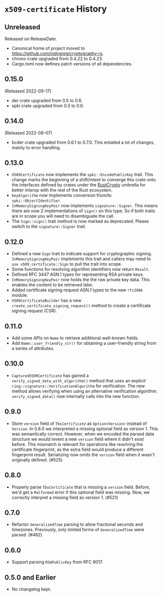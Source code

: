 # `x509-certificate` History

<!-- next-header -->

## Unreleased

Released on ReleaseDate.

* Canonical home of project moved to https://github.com/indygreg/cryptography-rs.
* chrono crate upgraded from 0.4.22 to 0.4.23.
* Cargo.toml now defines patch versions of all dependencies.

## 0.15.0

(Released 2022-09-17)

* der crate upgraded from 0.5 to 0.6.
* spki crate upgraded from 0.5 to 0.6.

## 0.14.0

(Released 2022-08-07)

* bcder crate upgraded from 0.6.1 to 0.7.0. This entailed a lot of
  changes, mainly to error handling.

## 0.13.0

* `X509Certificate` now implements the `spki::EncodePublicKey` trait.
  This change marks the beginning of a shift/intent to converge this
  crate onto the interfaces defined by crates under the
  [RustCrypto](https://github.com/RustCrypto) umbrella for better
  interop with the rest of the Rust ecosystem.
* `KeyAlgorithm` now implements conversion from/to `spki::ObjectIdentifier`.
* `InMemorySigningKeyPair` now implements `signature::Signer`. This
  means there are now 2 implementations of `sign()` on this type. So
  if both traits are in scope you will need to disambiguate the call.
* The `Sign::sign()` trait method is now marked as deprecated. Please
  switch to the `signature::Signer` trait.

## 0.12.0

* Defined a new `Sign` trait to indicate support for cryptographic
  signing. `InMemorySigningKeyPair` implements this trait and callers
  may need to `use x509_certificate::Sign` to pull the trait into
  scope.
* Some functions for resolving algorithm identifiers now return `Result`.
* Defined RFC 3447 ASN.1 types for representing RSA private keys.
* `InMemorySigningKeyPair` now holds the the raw private key data.
  This enables the content to be retrieved later.
* Added certificate signing request ASN.1 types to the new `rfc2986` module.
* `X509CertificateBuilder` has a new
  `create_certificate_signing_request()` method to create a
  certificate signing request (CSR).

## 0.11.0

* Add some APIs on `Name` to retrieve additional well-known fields.
* Add `Name::user_friendly_str()` for obtaining a user-friendly string
  from a series of attributes.

## 0.10.0

* `CapturedX509Certificate` has gained a
  `verify_signed_data_with_algorithm()` method that uses an explicit
  `ring::signature::VerificationAlgorithm` for verification. The new
  method allows verifying when using an alternative verification
  algorithm. `verify_signed_data()` now internally calls into the new
  function.

## 0.9.0

* Store `version` field of `TbsCertificate` as `Option<Version>`
  instead of `Version`. In 0.8.0 we interpreted a missing optional
  field as version 1. This was semantically correct. However, when we
  encoded the parsed data structure we would invent a new `version`
  field where it didn't exist before. This mismatch is relevant for
  operations like resolving the certificate fingerprint, as the extra
  field would produce a different fingerprint result. Serializing now
  omits the `version` field when it wasn't originally defined. (#525)

## 0.8.0

* Properly parse `TbsCertificate` that is missing a `version` field.
  Before, we\'d get a `Malformed` error if this optional field was
  missing. Now, we correctly interpret a missing field as version 1.
  (#521)

## 0.7.0

* Refactor `GeneralizedTime` parsing to allow fractional seconds and
  timezones. Previously, only limited forms of `GeneralizedTime` were
  parsed. (#482)

## 0.6.0

* Support parsing `RSAPublicKey` from RFC 8017.

## 0.5.0 and Earlier

* No changelog kept.
